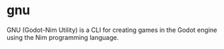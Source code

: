 # gnu
GNU (Godot-Nim Utility) is a CLI for creating games in the Godot engine using the Nim programming language.
